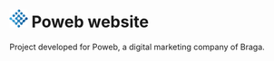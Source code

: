 <div>
  <h1><img src="public/favicon.ico"/> Poweb website</h1>
  
</div>

Project developed for Poweb, a digital marketing company of Braga.
